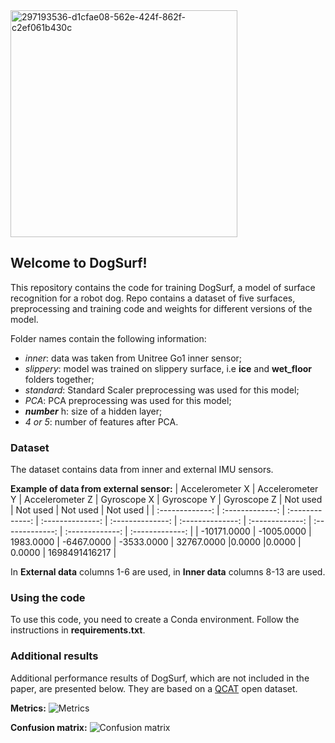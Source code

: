 <img width="363" alt="297193536-d1cfae08-562e-424f-862f-c2ef061b430c" src="https://github.com/user-attachments/assets/3024c6a5-616e-462d-898c-3569304cdcab" />

## Welcome to DogSurf!
This repository contains the code for training DogSurf, a model of surface recognition for a robot dog. Repo contains a dataset of five surfaces, preprocessing and training code and weights for different versions of the model.

Folder names contain the following information:  
* *inner*: data was taken from Unitree Go1 inner sensor;
* *slippery*: model was trained on slippery surface, i.e **ice** and **wet_floor** folders together;
* *standard*: Standard Scaler preprocessing was used for this model;
* *PCA*: PCA preprocessing was used for this model;
* ***number*** h: size of a hidden layer;
* *4 or 5*: number of features after PCA.

### Dataset

The dataset contains data from inner and external IMU sensors.
 
**Example of data from external sensor:**
| Accelerometer X | Accelerometer Y | Accelerometer Z |   Gyroscope X    |   Gyroscope Y    |   Gyroscope Z    |    Not used     |    Not used     |    Not used     |    Not used     |
| :-------------: | :-------------: | :-------------: | :--------------: | :--------------: | :--------------: | :-------------: | :-------------: | :-------------: | :-------------: |
| -10171.0000     | -1005.0000      | 1983.0000       | -6467.0000       | -3533.0000       | 32767.0000       |0.0000           |0.0000           | 0.0000          | 1698491416217   |

In **External data** columns 1-6 are used, in **Inner data** columns 8-13 are used.

### Using the code

To use this code, you need to create a Conda environment. Follow the instructions in **requirements.txt**.

### Additional results

Additional performance results of DogSurf, which are not included in the paper, are presented below. They are based on a [QCAT][1] open dataset.   

**Metrics:**
![Metrics](https://github.com/user-attachments/assets/297b7192-a749-40d9-a824-78ee025e8cc4)


**Confusion matrix:**
![Confusion matrix](https://github.com/user-attachments/assets/a74cd326-3e8f-4620-b777-9991c86ade80)


[1]: https://www.data.qld.gov.au/dataset/qcat-matters

